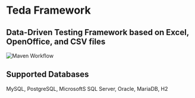 # Teda Framework
## Data-Driven Testing Framework based on Excel, OpenOffice, and CSV files

![Maven Workflow](https://github.com/Bateman-AG/teda/actions/workflows/maven.yml/badge.svg)

## Supported Databases
MySQL, PostgreSQL, MicrosoftS SQL Server, Oracle, MariaDB, H2
